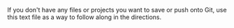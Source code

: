 If you don't have any files or projects you want to save or push onto Git, use this text file as a way to follow along in the directions.